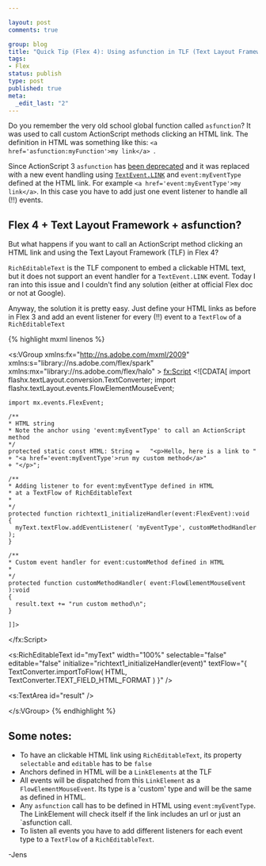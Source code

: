 ```yaml
--- 

layout: post
comments: true

group: blog
title: "Quick Tip (Flex 4): Using asfunction in TLF (Text Layout Framework)"
tags: 
- Flex
status: publish
type: post
published: true
meta: 
  _edit_last: "2"
---
```

Do you remember the very old school global function called  `asfunction`? It was used to call custom ActionScript methods clicking an HTML link. The definition in HTML was something like this: `<a href='asfunction:myFunction'>my link</a> `.

<!--more-->

Since ActionScript 3 `asfunction` has [been deprecated](http://www.adobe.com/devnet/actionscript/as3_migration_table.html) and
it was replaced with a new event handling using [`TextEvent.LINK`](http://help.adobe.com/en_US/FlashPlatform/beta/reference/actionscript/3/flash/events/TextEvent.html#LINK) and
`event:myEventType` defined at the HTML link. For example `<a href='event:myEventType'>my link</a>`.
In this case you have to add just one event listener to handle all (!!) events.

## Flex 4 + Text Layout Framework + asfunction?

But what happens if you want to call an ActionScript method clicking an HTML link and using the Text Layout Framework (TLF) in Flex 4?

`RichEditableText` is the TLF component to embed a clickable HTML text, but it does not support an event handler for a `TextEvent.LINK` event.
Today I ran into this issue and I couldn't find any solution (either at official Flex doc or not at Google).

Anyway, the solution it is pretty easy. Just define your HTML links as before in Flex 3 and add an event
listener for every (!!) event to a `TextFlow` of a `RichEditableText`

{% highlight mxml linenos %}
<?xml version="1.0" encoding="utf-8"?>
<s:VGroup
    xmlns:fx="http://ns.adobe.com/mxml/2009"
    xmlns:s="library://ns.adobe.com/flex/spark"
    xmlns:mx="library://ns.adobe.com/flex/halo"
    >
  <fx:Script>
    <![CDATA[
    import flashx.textLayout.conversion.TextConverter;
    import flashx.textLayout.events.FlowElementMouseEvent;

    import mx.events.FlexEvent;

    /**
    * HTML string
    * Note the anchor using 'event:myEventType' to call an ActionScript method
    */
    protected static const HTML: String = 	"<p>Hello, here is a link to "
    + "<a href='event:myEventType'>run my custom method</a>"
    + "</p>";

    /**
    * Adding listener to for event:myEventType defined in HTML
    * at a TextFlow of RichEditableText
    *
    */
    protected function richtext1_initializeHandler(event:FlexEvent):void
    {
      myText.textFlow.addEventListener( 'myEventType', customMethodHandler );
    }

    /**
    * Custom event handler for event:customMethod defined in HTML
    *
    */
    protected function customMethodHandler( event:FlowElementMouseEvent ):void
    {
      result.text += "run custom method\n";
    }

    ]]>
  </fx:Script>


  <s:RichEditableText
      id="myText"
      width="100%"
      selectable="false"
      editable="false"
      initialize="richtext1_initializeHandler(event)"
      textFlow="{ TextConverter.importToFlow( HTML, TextConverter.TEXT_FIELD_HTML_FORMAT ) }"
      />

  <s:TextArea
      id="result"
      />


</s:VGroup>
{% endhighlight %}


## Some notes:

*   To have an clickable HTML link using `RichEditableText`, its property `selectable` and `editable` has to be `false`
*   Anchors defined in HTML will be a `LinkElements` at the TLF
*   All events will be dispatched from this `LinkElement` as a `FlowElementMouseEvent`. Its type is a 'custom' type and will be the same as defined in HTML.
*   Any `asfunction` call has to be defined in HTML using `event:myEventType`. The LinkElement will check itself if the link includes an url or just an `asfunction call.
*   To listen all events you have to add different listeners for each event type to a `TextFlow` of a `RichEditableText`.

-Jens
